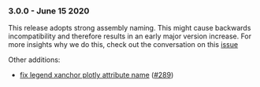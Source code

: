 ### 3.0.0 - June 15 2020

This release adopts strong assembly naming. 
This might cause backwards incompatibility and therefore results in an early major version increase. 
For more insights why we do this, check out the conversation on this [issue](https://github.com/plotly/Plotly.NET/issues/175)

Other additions:

- [fix legend xanchor plotly attribute name](https://github.com/plotly/Plotly.NET/commit/0d612f9c847609c8f676ade0acfada11f137d833) ([#289](https://github.com/plotly/Plotly.NET/issues/289))